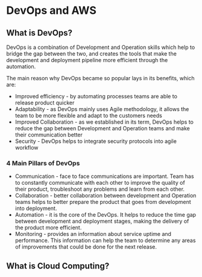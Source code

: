 # DevOps and AWS

## What is DevOps?

DevOps is a combination of Development and Operation skills which help to bridge the gap between the two, and creates the tools that make the development and deployment pipeline more efficient through the automation.

The main reason why DevOps became so popular lays in its benefits, which are:

* Improved efficiency - by automating processes teams are able to release product quicker
* Adaptability - as DevOps mainly uses Agile methodology, it allows the team to be more flexible and adapt to the customers needs
* Improved Collaboration - as we established in its term, DevOps helps to reduce the gap between Development and Operation teams and make their communication better
* Security - DevOps helps to integrate security protocols into agile workflow

### 4 Main Pillars of DevOps

* Communication - face to face communications are important. Team has to constantly communicate with each other to improve the quality of their product, troubleshoot any problems and learn from each other.
* Collaboration - better collaboration between development and Operation teams helps to better prepare the product that goes from development into deployment.
* Automation - it is the core of the DevOps. It helps to reduce the time gap between development and deployment stages, making the delivery of the product more efficient.
* Monitoring - provides an information about service uptime and performance. This information can help the team to determine any areas of improvements that could be done for the next release.



## What is Cloud Computing?

